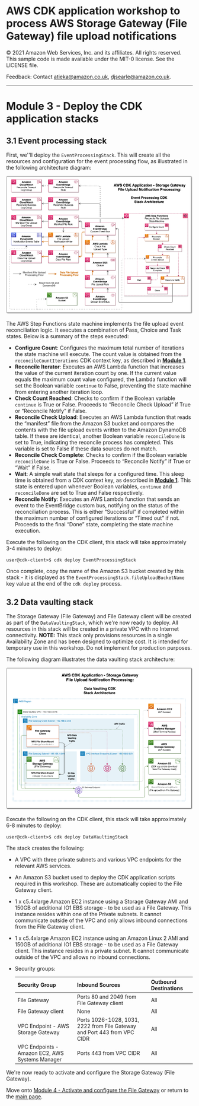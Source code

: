 # AWS CDK application workshop to process AWS Storage Gateway (File Gateway) file upload notifications

© 2021 Amazon Web Services, Inc. and its affiliates. All rights reserved. This sample code is made available under the MIT-0 license. See the LICENSE file.

Feedback: Contact atieka@amazon.co.uk, djsearle@amazon.co.uk.

---

# Module 3 - Deploy the CDK application stacks
## 3.1 Event processing stack
First, we''ll deploy the `EventProcessingStack`. This will create all the resources and configuration for the event processing flow, as illustrated in the following architecture diagram:

![EventProcessingStack Architecture](images/arch/event-processing-stack-arch.png)

The AWS Step Functions state machine implements the file upload event reconciliation logic. It executes a combination of Pass, Choice and Task states. Below is a summary of the steps executed:

* **Configure Count**: Configures the maximum total number of iterations the state machine will execute. The count value is obtained from the `reconcileCountIterations` CDK context key, as described in [**Module 1**](MODULE1.md).
* **Reconcile Iterator**: Executes an AWS Lambda function that increases the value of the current iteration count by one. If the current value equals the maximum count value configured, the Lambda function will set the Boolean variable `continue` to False, preventing the state machine from entering another iteration loop.
* **Check Count Reached**: Checks to confirm if the Boolean variable `continue` is True or False. Proceeds to “Reconcile Check Upload” if True or “Reconcile Notify” if False.
* **Reconcile Check Upload**: Executes an AWS Lambda function that reads the “manifest” file from the Amazon S3 bucket and compares the contents with the file upload events written to the Amazon DynamoDB table. If these are identical, another Boolean variable `reconcileDone` is set to True, indicating the reconcile process has completed. This variable is set to False if these data sources do not match.
* **Reconcile Check Complete**: Checks to confirm if the Boolean variable `reconcileDone` is True or False. Proceeds to “Reconcile Notify” if True or “Wait” if False.
* **Wait**: A simple wait state that sleeps for a configured time. This sleep time is obtained from a CDK context key, as described in [**Module 1**](MODULE1.md). This state is entered upon whenever Boolean variables, `continue` and `reconcileDone` are set to True and False respectively.
* **Reconcile Notify**: Executes an AWS Lambda function that sends an event to the EventBridge custom bus, notifying on the status of the reconciliation process. This is either “Successful” if completed within the maximum number of configured iterations or “Timed out” if not. Proceeds to the final “Done” state, completing the state machine execution.


Execute the following on the CDK client, this stack will take approximately 3-4 minutes to deploy:
```console
user@cdk-client>$ cdk deploy EventProcessingStack
```

Once complete, copy the name of the Amazon S3 bucket created by this stack - it is displayed as the `EventProcessingStack.fileUploadBucketName` key value at the end of the `cdk deploy` process.

## 3.2 Data vaulting stack
The Storage Gateway (File Gateway) and File Gateway client will be created as part of the `DataVaultingStack`, which we're now ready to deploy. All resources in this stack will be created in a private VPC with no Internet connectivity. **NOTE:** This stack only provisions resources in a single Availability Zone and has been designed to optimize cost. It is intended for temporary use in this workshop. Do not implement for production purposes.

The following diagram illustrates the data vaulting stack architecture:

![data vaulting vpc](images/arch/data-vaulting-stack-arch.png)

Execute the following on the CDK client, this stack will take approximately 6-8 minutes to deploy:
```console
user@cdk-client>$ cdk deploy DataVaultingStack
```

The stack creates the following:
* A VPC with three private subnets and various VPC endpoints for the relevant AWS services.
* An Amazon S3 bucket used to deploy the CDK application scripts required in this workshop. These are automatically copied to the File Gateway client.
* 1 x c5.4xlarge Amazon EC2 instance using a Storage Gateway AMI and 150GB of additional IO1 EBS storage - to be used as a File Gateway. This instance resides within one of the Private subnets. It cannot communicate outside of the VPC and only allows inbound connections from the File Gateway client.
* 1 x c5.4xlarge Amazon EC2 instance using an Amazon Linux 2 AMI and 150GB of additional IO1 EBS storage - to be used as a File Gateway client. This instance resides in a private subnet. It cannot communicate outside of the VPC and allows no inbound connections.
* Security groups:

    |Security Group|Inbound Sources|Outbound Destinations|
    |---|---|---|
    |File Gateway|Ports 80 and 2049 from File Gateway client|All|
    |File Gateway client|None|All|
    |VPC Endpoint - AWS Storage Gateway|Ports 1026-1028, 1031, 2222 from File Gateway and Port 443 from VPC CIDR|All|
    |VPC Endpoints - Amazon EC2, AWS Systems Manager|Ports 443 from VPC CIDR|All|

We're now ready to activate and configure the Storage Gateway (File Gateway).

Move onto [Module 4 - Activate and configure the File Gateway](MODULE4.md) or return to the [main page](README.md).